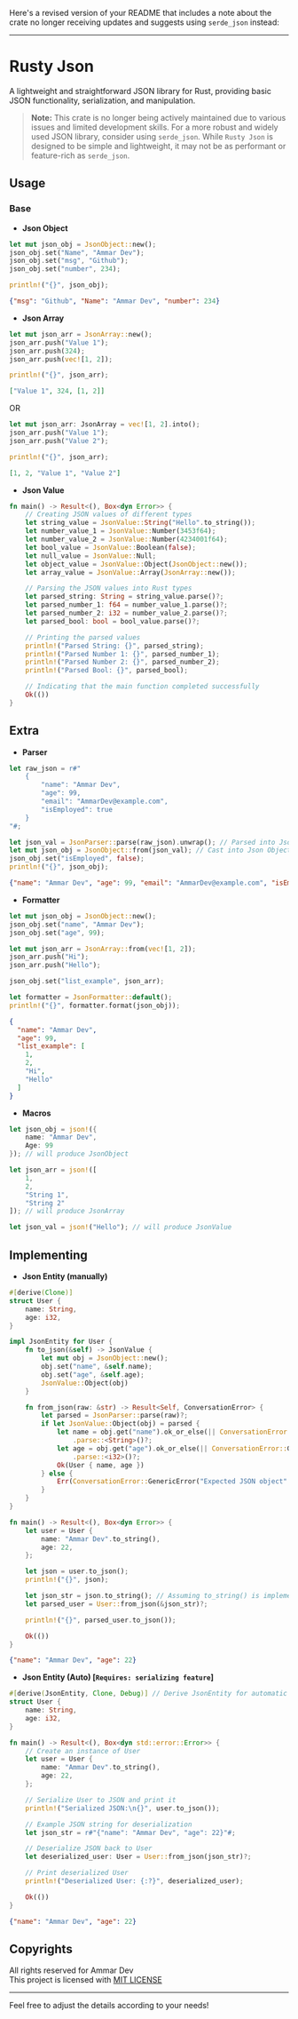 Here's a revised version of your README that includes a note about the crate no longer receiving updates and suggests using `serde_json` instead:

---

# Rusty Json

A lightweight and straightforward JSON library for Rust, providing basic JSON functionality, serialization, and manipulation.

> **Note:** This crate is no longer being actively maintained due to various issues and limited development skills. For a more robust and widely used JSON library, consider using `serde_json`. While `Rusty Json` is designed to be simple and lightweight, it may not be as performant or feature-rich as `serde_json`.

## Usage

### Base 

- **Json Object**

```rust
let mut json_obj = JsonObject::new();
json_obj.set("Name", "Ammar Dev");
json_obj.set("msg", "Github");
json_obj.set("number", 234);

println!("{}", json_obj);
```

```json
{"msg": "Github", "Name": "Ammar Dev", "number": 234}
```

- **Json Array**

```rust
let mut json_arr = JsonArray::new();
json_arr.push("Value 1");
json_arr.push(324);
json_arr.push(vec![1, 2]);

println!("{}", json_arr);
```

```json
["Value 1", 324, [1, 2]]
```

OR

```rust
let mut json_arr: JsonArray = vec![1, 2].into();
json_arr.push("Value 1");
json_arr.push("Value 2");

println!("{}", json_arr);
```

```json
[1, 2, "Value 1", "Value 2"]
```

- **Json Value**

```rust
fn main() -> Result<(), Box<dyn Error>> {
    // Creating JSON values of different types
    let string_value = JsonValue::String("Hello".to_string());
    let number_value_1 = JsonValue::Number(3453f64);
    let number_value_2 = JsonValue::Number(4234001f64);
    let bool_value = JsonValue::Boolean(false);
    let null_value = JsonValue::Null;
    let object_value = JsonValue::Object(JsonObject::new());
    let array_value = JsonValue::Array(JsonArray::new());

    // Parsing the JSON values into Rust types
    let parsed_string: String = string_value.parse()?;
    let parsed_number_1: f64 = number_value_1.parse()?;
    let parsed_number_2: i32 = number_value_2.parse()?;
    let parsed_bool: bool = bool_value.parse()?;

    // Printing the parsed values
    println!("Parsed String: {}", parsed_string);
    println!("Parsed Number 1: {}", parsed_number_1);
    println!("Parsed Number 2: {}", parsed_number_2);
    println!("Parsed Bool: {}", parsed_bool);

    // Indicating that the main function completed successfully
    Ok(())
}
```

## Extra

- **Parser**

```rust
let raw_json = r#"
    {
        "name": "Ammar Dev",
        "age": 99,
        "email": "AmmarDev@example.com",
        "isEmployed": true
    }
"#;

let json_val = JsonParser::parse(raw_json).unwrap(); // Parsed into JsonValue
let mut json_obj = JsonObject::from(json_val); // Cast into Json Object
json_obj.set("isEmployed", false);
println!("{}", json_obj);
```

```json
{"name": "Ammar Dev", "age": 99, "email": "AmmarDev@example.com", "isEmployed": false}
```

- **Formatter**

```rust
let mut json_obj = JsonObject::new();
json_obj.set("name", "Ammar Dev");
json_obj.set("age", 99);

let mut json_arr = JsonArray::from(vec![1, 2]);
json_arr.push("Hi");
json_arr.push("Hello");

json_obj.set("list_example", json_arr);

let formatter = JsonFormatter::default();
println!("{}", formatter.format(json_obj));
```

```json
{
  "name": "Ammar Dev",
  "age": 99,
  "list_example": [
    1,
    2,
    "Hi",
    "Hello"
  ]
}
```

- **Macros**

```rust
let json_obj = json!({
    name: "Ammar Dev",
    Age: 99
}); // will produce JsonObject

let json_arr = json!([
    1,
    2,
    "String 1",
    "String 2"
]); // will produce JsonArray

let json_val = json!("Hello"); // will produce JsonValue
```

## Implementing

- **Json Entity (manually)**

```rust
#[derive(Clone)]
struct User {
    name: String,
    age: i32,
}

impl JsonEntity for User {
    fn to_json(&self) -> JsonValue {
        let mut obj = JsonObject::new();
        obj.set("name", &self.name);
        obj.set("age", &self.age);
        JsonValue::Object(obj)
    }

    fn from_json(raw: &str) -> Result<Self, ConversationError> {
        let parsed = JsonParser::parse(raw)?;
        if let JsonValue::Object(obj) = parsed {
            let name = obj.get("name").ok_or_else(|| ConversationError::GenericError("Missing 'name'".to_string()))?
                .parse::<String>()?;
            let age = obj.get("age").ok_or_else(|| ConversationError::GenericError("Missing 'age'".to_string()))?
                .parse::<i32>()?;
            Ok(User { name, age })
        } else {
            Err(ConversationError::GenericError("Expected JSON object".to_string()))
        }
    }
}

fn main() -> Result<(), Box<dyn Error>> {
    let user = User {
        name: "Ammar Dev".to_string(),
        age: 22,
    };

    let json = user.to_json();
    println!("{}", json);

    let json_str = json.to_string(); // Assuming to_string() is implemented
    let parsed_user = User::from_json(&json_str)?;

    println!("{}", parsed_user.to_json());

    Ok(())
}
```

```json
{"name": "Ammar Dev", "age": 22}
```

- **Json Entity (Auto) [`Requires: serializing feature`]**

```rust
#[derive(JsonEntity, Clone, Debug)] // Derive JsonEntity for automatic serialization and deserialization
struct User {
    name: String,
    age: i32,
}

fn main() -> Result<(), Box<dyn std::error::Error>> {
    // Create an instance of User
    let user = User {
        name: "Ammar Dev".to_string(),
        age: 22,
    };

    // Serialize User to JSON and print it
    println!("Serialized JSON:\n{}", user.to_json());

    // Example JSON string for deserialization
    let json_str = r#"{"name": "Ammar Dev", "age": 22}"#;

    // Deserialize JSON back to User
    let deserialized_user: User = User::from_json(json_str)?;

    // Print deserialized User
    println!("Deserialized User: {:?}", deserialized_user);

    Ok(())
}
```

```json
{"name": "Ammar Dev", "age": 22}
```

## Copyrights

All rights reserved for Ammar Dev <br>
This project is licensed with [MIT LICENSE](https://github.com/ammardevz/rusty_json/blob/master/LICENSE)

---

Feel free to adjust the details according to your needs!
